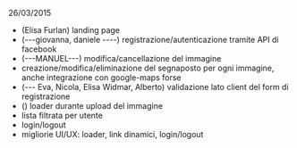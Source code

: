 
26/03/2015

- (Elisa Furlan) landing page 
- (---giovanna, daniele ----) registrazione/autenticazione tramite API di facebook  
- (---MANUEL---) modifica/cancellazione del immagine 
- creazione/modifica/eliminazione del segnaposto per ogni immagine, anche integrazione con google-maps forse
- (--- Eva, Nicola, Elisa Widmar, Alberto) validazione lato client del form di registrazione
- () loader durante upload del immagine
- lista filtrata per utente
- login/logout
- migliorie UI/UX: loader, link dinamici, login/logout